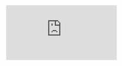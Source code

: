 ![Profile photo](https://www.facebook.com/photo.php?fbid=2363371243946118&set=t.100008197956629&type=3&theater)
